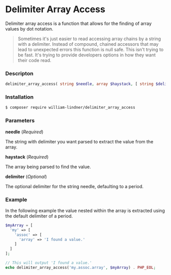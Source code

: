 # Delimiter Array Access

Delimiter array access is a function that allows for the finding of array values by dot notation.

> Sometimes it's just easier to read accessing array chains by a string with a delimiter.
> Instead of compound, chained accessors that may lead to unexpected errors this
> function is null safe. This isn't trying to be fast. It's trying to provide
> developers options in how they want their code read.

### Descripton

```php
delimiter_array_access( string $needle, array $haystack, [ string $delimiter = '.' ] ) : mixed
```

### Installation

```bash
$ composer require william-lindner/delimiter_array_access
```

### Parameters

**needle** (_Required_)

The string with delimiter you want parsed to extract the value from the array.

**haystack** (_Required_)

The array being parsed to find the value.

**delimiter** (_Optional_)

The optional delimiter for the string needle, defaulting to a period.

### Example

In the following example the value nested within the array is extracted using the default delimiter of a period.

```php
$myArray = [
  'my' => [
    'assoc' => [
      'array' => 'I found a value.'
    ]
  ]
];

// This will output 'I found a value.'
echo delimiter_array_access('my.assoc.array', $myArray) . PHP_EOL;
```
